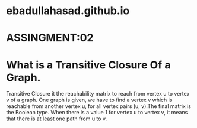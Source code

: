 # ebadullahasad.github.io
# ASSINGMENT:02
# What is a Transitive Closure Of a Graph.

Transitive Closure it the reachability matrix to reach from vertex u to vertex v of a graph. One graph is given, we have to find a vertex v which is reachable from another vertex u, for all vertex pairs (u, v).The final matrix is the Boolean type. When there is a value 1 for vertex u to vertex v, it means that there is at least one path from u to v.
